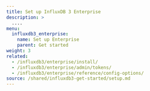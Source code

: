 ```yaml
---
title: Set up InfluxDB 3 Enterprise
description: >
  ....
menu:
  influxdb3_enterprise:
    name: Set up Enterprise
    parent: Get started
weight: 3
related:
  - /influxdb3/enterprise/install/
  - /influxdb3/enterprise/admin/tokens/
  - /influxdb3/enterprise/reference/config-options/
source: /shared/influxdb3-get-started/setup.md
---
```


<!-- 
The content of this page is at
// SOURCE content/shared/influxdb3-get-started/setup.md
-->
